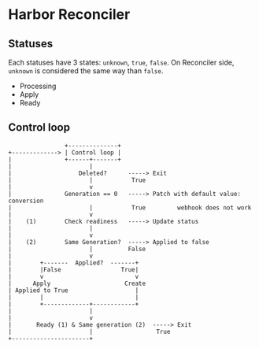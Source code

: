 # Harbor Reconciler

## Statuses

Each statuses have 3 states: `unknown`, `true`, `false`.
On Reconciler side, `unknown` is considered the same way than `false`.

- Processing
- Apply
- Ready

## Control loop

```text
                +--------------+
+-------------> | Control loop |
|               +------+-------+
|                      |
|                   Deleted?      -----> Exit
|                      |           True
|                      v
|               Generation == 0   -----> Patch with default value: conversion
|                      |           True         webhook does not work
|                      v
|    (1)        Check readiness   -----> Update status
|                      |
|                      v
|    (2)        Same Generation?  -----> Applied to false
|                      |          False
|                      v
|        +-------  Applied?  -------+
|        |False                 True|
|        v                          v
|      Apply                     Create
| Applied to True                   |
|        |                          |
|        +-------------+------------+
|                      |
|                      v
|       Ready (1) & Same generation (2)  -----> Exit
|                      |                  True
+----------------------+
```
